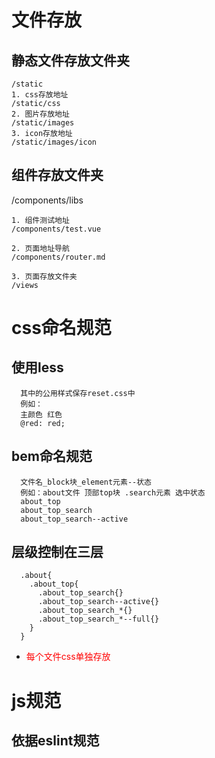 # 文件存放

  ## 静态文件存放文件夹 
    /static
    1. css存放地址
    /static/css
    2. 图片存放地址
    /static/images
    3. icon存放地址
    /static/images/icon
    
  ## 组件存放文件夹
  /components/libs

    1. 组件测试地址
    /components/test.vue

    2. 页面地址导航
    /components/router.md

    3. 页面存放文件夹
    /views
# css命名规范

  ## 使用less
  ```
    其中的公用样式保存reset.css中
    例如：
    主颜色 红色
    @red: red;
  ```
  ## bem命名规范
  ```
    文件名_block块_element元素--状态
    例如：about文件 顶部top块 .search元素 选中状态
    about_top
    about_top_search
    about_top_search--active
  ```
  ## 层级控制在三层
  ```
    .about{
      .about_top{
        .about_top_search{}
        .about_top_search--active{}
        .about_top_search_*{}
        .about_top_search_*--full{}
      }
    }
  ```
  * <font style='color:red'>每个文件css单独存放</font>

# js规范

  ## 依据eslint规范